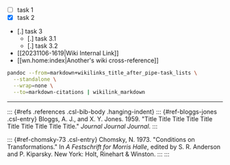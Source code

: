 - [ ] task 1
- [X] task 2
- [.] task 3
  - [.] task 3.1
  - [.] task 3.2
- [[20231106-1619|Wiki Internal Link]]
- [[wn.home:index|Another's wiki cross-reference]]

```bash
pandoc --from=markdown+wikilinks_title_after_pipe-task_lists \
  --standalone \
  --wrap=none \
  --to=markdown-citations | wikilink_markdown
```

---

::: {#refs .references .csl-bib-body .hanging-indent}
::: {#ref-bloggs-jones .csl-entry}
Bloggs, A. J., and X. Y. Jones. 1959. "Title Title Title Title Title Title Title Title Title Title." *Journal Journal Journal*.
:::

::: {#ref-chomsky-73 .csl-entry}
Chomsky, N. 1973. "Conditions on Transformations." In *A Festschrift for Morris Halle*, edited by S. R. Anderson and P. Kiparsky. New York: Holt, Rinehart & Winston.
:::
:::
